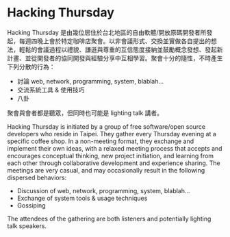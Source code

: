 # Hacking Thursday

Hacking Thursday 是由幾位居住於台北地區的自由軟體/開放原碼開發者所發起，每週四晚上會於特定咖啡店聚會。以非會議形式、交換並實做各自提出的想法，輕鬆的會議過程以禮貌、謙遜與尊重的互信態度接納並鼓勵概念發想、發起新計畫、並從開發者的協同開發與經驗分享中互相學習。聚會十分的隨性，不時產生下列分散的行為：

 - 討論 web, network, programming, system, blablah…
 - 交流系統工具 & 使用技巧
 - 八卦

聚會與會者都是聽眾，但同時也可能是 lighting talk 講者。


Hacking Thursday is initiated by a group of free software/open source developers who reside in Taipei. They gather every Thursday evening at a specific coffee shop. In a non-meeting format, they exchange and implement their own ideas, with a relaxed meeting process that accepts and encourages conceptual thinking, new project initiation, and learning from each other through collaborative development and experience sharing. The meetings are very casual, and may occasionally result in the following dispersed behaviors:

 - Discussion of web, network, programming, system, blablah...
 - Exchange of system tools & usage techniques
 - Gossiping

The attendees of the gathering are both listeners and potentially lighting talk speakers.
